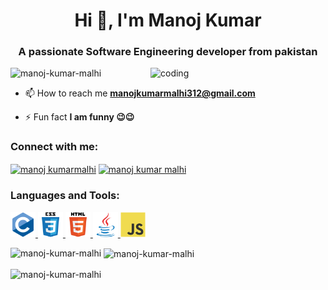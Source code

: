 <h1 align="center">Hi 👋, I'm Manoj Kumar</h1>
<h3 align="center">A passionate Software Engineering developer from pakistan</h3>

<img align="right" alt="coding" width="280" src="https://camo.githubusercontent.com/0e2953d98b21eda5a158939ea202c7c07b16b0dc0dc5c1e269826c29a01a974f/68747470733a2f2f7777772e77656232347a6f6e652e636f6d2f77702d636f6e74656e742f75706c6f6164732f323032322f31302f34363230372d70726f6772616d6d65722d312e676966">
<p align="left"> <img src="https://komarev.com/ghpvc/?username=manoj-kumar-malhi&label=Profile%20views&color=0e75b6&style=flat" alt="manoj-kumar-malhi" /> </p>

- 📫 How to reach me **manojkumarmalhi312@gmail.com**

- ⚡ Fun fact **I am funny 😉😉**

<h3 align="left">Connect with me:</h3>
<p align="left">
<a href="https://fb.com/manoj kumarmalhi" target="blank"><img align="center" src="https://raw.githubusercontent.com/rahuldkjain/github-profile-readme-generator/master/src/images/icons/Social/facebook.svg" alt="manoj kumarmalhi" height="30" width="40" /></a>
<a href="https://instagram.com/manoj kumar malhi" target="blank"><img align="center" src="https://raw.githubusercontent.com/rahuldkjain/github-profile-readme-generator/master/src/images/icons/Social/instagram.svg" alt="manoj kumar malhi" height="30" width="40" /></a>
</p>

<h3 align="left">Languages and Tools:</h3>
<p align="left"> <a href="https://www.cprogramming.com/" target="_blank" rel="noreferrer"> <img src="https://raw.githubusercontent.com/devicons/devicon/master/icons/c/c-original.svg" alt="c" width="40" height="40"/> </a> <a href="https://www.w3schools.com/css/" target="_blank" rel="noreferrer"> <img src="https://raw.githubusercontent.com/devicons/devicon/master/icons/css3/css3-original-wordmark.svg" alt="css3" width="40" height="40"/> </a> <a href="https://www.w3.org/html/" target="_blank" rel="noreferrer"> <img src="https://raw.githubusercontent.com/devicons/devicon/master/icons/html5/html5-original-wordmark.svg" alt="html5" width="40" height="40"/> </a> <a href="https://www.java.com" target="_blank" rel="noreferrer"> <img src="https://raw.githubusercontent.com/devicons/devicon/master/icons/java/java-original.svg" alt="java" width="40" height="40"/> </a> <a href="https://developer.mozilla.org/en-US/docs/Web/JavaScript" target="_blank" rel="noreferrer"> <img src="https://raw.githubusercontent.com/devicons/devicon/master/icons/javascript/javascript-original.svg" alt="javascript" width="40" height="40"/> </a> </p>

<p><img align="left" src="https://github-readme-stats.vercel.app/api/top-langs?username=manoj-kumar-malhi&show_icons=true&locale=en&layout=compact" alt="manoj-kumar-malhi" /></p>

<p>&nbsp;<img align="center" src="https://github-readme-stats.vercel.app/api?username=manoj-kumar-malhi&show_icons=true&locale=en" alt="manoj-kumar-malhi" /></p>

<p><img align="center" src="https://github-readme-streak-stats.herokuapp.com/?user=manoj-kumar-malhi&" alt="manoj-kumar-malhi" /></p>
